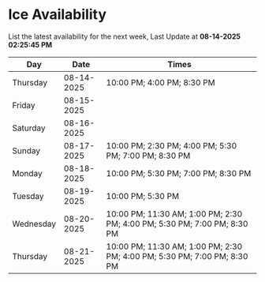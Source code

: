 # Ice Availability

List the latest availability for the next week, Last Update at **08-14-2025 02:25:45 PM**

| Day         | Date        | Times       |
| ----------- | ----------- | ----------- |
|Thursday|08-14-2025|10:00 PM; 4:00 PM; 8:30 PM|
|Friday|08-15-2025||
|Saturday|08-16-2025||
|Sunday|08-17-2025|10:00 PM; 2:30 PM; 4:00 PM; 5:30 PM; 7:00 PM; 8:30 PM|
|Monday|08-18-2025|10:00 PM; 5:30 PM; 7:00 PM; 8:30 PM|
|Tuesday|08-19-2025|10:00 PM; 5:30 PM|
|Wednesday|08-20-2025|10:00 PM; 11:30 AM; 1:00 PM; 2:30 PM; 4:00 PM; 5:30 PM; 7:00 PM; 8:30 PM|
|Thursday|08-21-2025|10:00 PM; 11:30 AM; 1:00 PM; 2:30 PM; 4:00 PM; 5:30 PM; 7:00 PM; 8:30 PM|
